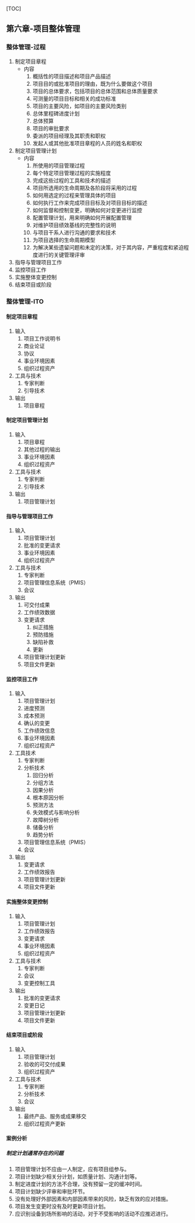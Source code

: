 [TOC]

## 第六章-项目整体管理

### 整体管理-过程

1. 制定项目章程
   * 内容
     1. 概括性的项目描述和项目产品描述
     2. 项目目的或批准项目的理由，既为什么要做这个项目
     3. 项目的总体要求，包括项目的总体范围和总体质量要求
     4. 可测量的项目目标和相关的成功标准
     5. 项目的主要风险，如项目的主要风险类别
     6. 总体里程碑进度计划
     7. 总体预算
     8. 项目的审批要求
     9. 委派的项目经理及其职责和职权
     10. 发起人或其他批准项目章程的人员的姓名和职权
2. 制定项目管理计划
   * 内容
     1. 所使用的项目管理过程
     2. 每个特定项目管理过程的实施程度
     3. 完成这些过程的工具和技术的描述
     4. 项目所选用的生命周期及各阶段将采用的过程
     5. 如何用选定的过程来管理具体的项目
     6. 如何执行工作来完成项目目标及对项目目标的描述
     7. 如何监督和控制变更，明确如何对变更进行监控
     8. 配置管理计划，用来明确如何开展配置管理
     9. 对维护项目绩效基线的完整性的说明
     10. 与项目干系人进行沟通的要求和技术
     11. 为项目选择的生命周期模型
     12. 为解决某些遗留问题和未定的决策，对于其内容，严重程度和紧迫程度进行的关键管理评审
3. 指导与管理项目工作
4. 监控项目工作
5. 实施整体变更控制
6. 结束项目或阶段

### 整体管理-ITO

#### 制定项目章程

1. 输入
   1. 项目工作说明书
   2. 商业论证
   3. 协议
   4. 事业环境因素
   5. 组织过程资产
2. 工具与技术
   1. 专家判断
   2. 引导技术
3. 输出
   1. 项目章程

#### 制定项目管理计划

1. 输入
   1. 项目章程
   2. 其他过程的输出
   3. 事业环境因素
   4. 组织过程资产
2. 工具与技术
   1. 专家判断
   2. 引导技术
3. 输出
   1. 项目管理计划

#### 指导与管理项目工作

1. 输入
   1. 项目管理计划
   2. 批准的变更请求
   3. 事业环境因素
   4. 组织过程资产
2. 工具与技术
   1. 专家判断
   2. 项目管理信息系统（PMIS）
   3. 会议
3. 输出
   1. 可交付成果
   2. 工作绩效数据
   3. 变更请求
      1. 纠正措施
      2. 预防措施
      3. 缺陷补救
      4. 更新
   4. 项目管理计划更新
   5. 项目文件更新

#### 监控项目工作

1. 输入
   1. 项目管理计划
   2. 进度预测
   3. 成本预测
   4. 确认的变更
   5. 工作绩效信息
   6. 事业环境因素
   7. 组织过程资产
2. 工具技术
   1. 专家判断
   2. 分析技术
      1. 回归分析
      2. 分组方法
      3. 因果分析
      4. 根本原因分析
      5. 预测方法
      6. 失效模式与影响分析
      7. 故障树分析
      8. 储备分析
      9. 趋势分析
   3. 项目管理信息系统（PMIS）
   4. 会议
3. 输出
   1. 变更请求
   2. 工作绩效报告
   3. 项目管理计划更新
   4. 项目文件更新

#### 实施整体变更控制

1. 输入
   1. 项目管理计划
   2. 工作绩效报告
   3. 变更请求
   4. 事业环境因素
   5. 组织过程资产
2. 工具与技术
   1. 专家判断
   2. 会议
   3. 变更控制工具
3. 输出
   1. 批准的变更请求
   2. 变更日记
   3. 项目管理计划更新
   4. 项目文件更新

#### 结束项目或阶段

1. 输入
   1. 项目管理计划
   2. 验收的可交付成果
   3. 组织过程资产
2. 工具与技术
   1. 专家判断
   2. 分析技术
   3. 会议
3. 输出
   1. 最终产品、服务或成果移交
   2. 组织过程资产更新

#### 案例分析

##### 制定计划通常存在的问题

1. 项目管理计划不应由一人制定，应有项目组参与。
2. 项目计划缺少相关分计划，如质量计划、沟通计划等。
3. 制定进度计划的方法不合理，没有预留一定的缓冲时间。
4. 项目计划缺少评审和审批环节。
5. 没有处理好外部因素和内部因素带来的风险，缺乏有效的应对措施。
6. 项目发生变更时没有及时更新项目计划。
7. 应识别设备到场所影响的活动，对于不受影响的活动不应推迟进行。
